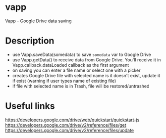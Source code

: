 # vapp
Vapp - Google Drive data saving

# Description
- use Vapp.saveData(somedata) to save `somedata` var to Google Drive
- use Vapp.getData() to receive data from Google Drive. You'll receive it in Vapp.callback.dataLoaded callback as the first argument
- on saving you can enter a file name or select one with a picker
- creates Google Drive file with selected name is it doesn't exist, update it if exist (warning if user types name of existing file)
- if file with selected name is in Trash, file will be restored/untrashed

# Useful links
https://developers.google.com/drive/web/quickstart/quickstart-js
https://developers.google.com/drive/v2/reference/files/get
https://developers.google.com/drive/v2/reference/files/update

